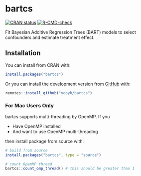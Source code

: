 
# bartcs

<!-- badges: start -->
[![CRAN status](https://www.r-pkg.org/badges/version/bartcs)](https://CRAN.R-project.org/package=bartcs)
[![R-CMD-check](https://github.com/yooyh/bartcs/actions/workflows/R-CMD-check.yaml/badge.svg)](https://github.com/yooyh/bartcs/actions/workflows/R-CMD-check.yaml)
<!-- badges: end -->

Fit Bayesian Additive Regression Trees (BART) models to select confounders and estimate treatment effect.

## Installation

You can install from CRAN with:

```r
install.packages("bartcs")
```

Or you can install the development version from
[GitHub](https://github.com/) with:
``` r
remotes::install_github("yooyh/bartcs")
```

### For **Mac** Users Only

bartcs supports multi-threading by OpenMP. If you

- Have OpenMP installed
- And want to use OpenMP multi-threading

then install package from source with:

```r
# build from source
install.packages("bartcs", type = "source")

# count OpemMP thread
bartcs::count_omp_thread() # this should be greater than 1
```